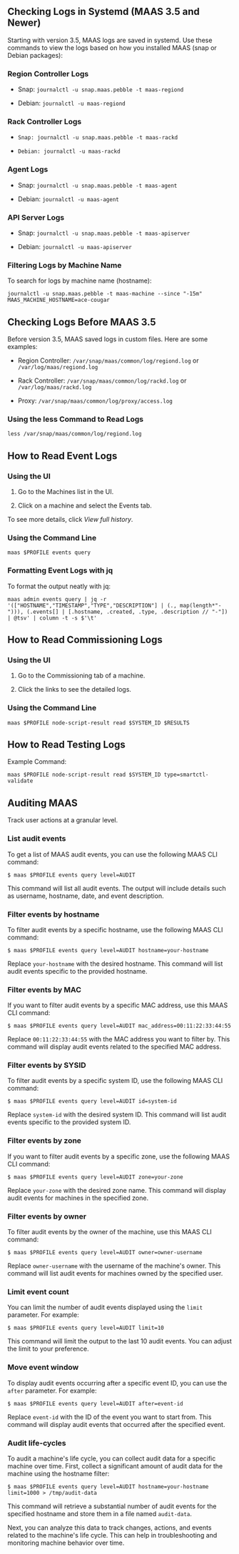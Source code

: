 ## Checking Logs in Systemd (MAAS 3.5 and Newer)

Starting with version 3.5, MAAS logs are saved in systemd. Use these commands to view the logs based on how you installed MAAS (snap or Debian packages):

### Region Controller Logs

 - Snap: `journalctl -u snap.maas.pebble -t maas-regiond`

 - Debian: `journalctl -u maas-regiond`

### Rack Controller Logs

 - `Snap: journalctl -u snap.maas.pebble -t maas-rackd`

 - `Debian: journalctl -u maas-rackd`

### Agent Logs

 - Snap: `journalctl -u snap.maas.pebble -t maas-agent`

 - Debian: `journalctl -u maas-agent`

### API Server Logs

 - Snap: `journalctl -u snap.maas.pebble -t maas-apiserver`

 - Debian: `journalctl -u maas-apiserver`

### Filtering Logs by Machine Name

To search for logs by machine name (hostname):

```
journalctl -u snap.maas.pebble -t maas-machine --since "-15m" MAAS_MACHINE_HOSTNAME=ace-cougar
```

## Checking Logs Before MAAS 3.5

Before version 3.5, MAAS saved logs in custom files. Here are some examples:

 - Region Controller: `/var/snap/maas/common/log/regiond.log` or `/var/log/maas/regiond.log`

 - Rack Controller: `/var/snap/maas/common/log/rackd.log` or `/var/log/maas/rackd.log`

 - Proxy: `/var/snap/maas/common/log/proxy/access.log`

### Using the less Command to Read Logs

```
less /var/snap/maas/common/log/regiond.log
```

## How to Read Event Logs

### Using the UI

 1. Go to the Machines list in the UI.

 2. Click on a machine and select the Events tab.

To see more details, click *View full history*.

### Using the Command Line

```
maas $PROFILE events query
```

### Formatting Event Logs with jq

To format the output neatly with jq:

```
maas admin events query | jq -r '(["HOSTNAME","TIMESTAMP","TYPE","DESCRIPTION"] | (., map(length*"-"))), (.events[] | [.hostname, .created, .type, .description // "-"]) | @tsv' | column -t -s $'\t'
```

## How to Read Commissioning Logs

### Using the UI

 1. Go to the Commissioning tab of a machine.

 2. Click the links to see the detailed logs.

### Using the Command Line

```
maas $PROFILE node-script-result read $SYSTEM_ID $RESULTS
```

## How to Read Testing Logs

Example Command:

```
maas $PROFILE node-script-result read $SYSTEM_ID type=smartctl-validate
```

## Auditing MAAS

Track user actions at a granular level.

### List audit events

To get a list of MAAS audit events, you can use the following MAAS CLI command:

```nohighlight
$ maas $PROFILE events query level=AUDIT
```

This command will list all audit events. The output will include details such as username, hostname, date, and event description.

### Filter events by hostname

To filter audit events by a specific hostname, use the following MAAS CLI command:

```nohighlight
$ maas $PROFILE events query level=AUDIT hostname=your-hostname
```

Replace `your-hostname` with the desired hostname. This command will list audit events specific to the provided hostname.

### Filter events by MAC

If you want to filter audit events by a specific MAC address, use this MAAS CLI command:

```nohighlight
$ maas $PROFILE events query level=AUDIT mac_address=00:11:22:33:44:55
```

Replace `00:11:22:33:44:55` with the MAC address you want to filter by. This command will display audit events related to the specified MAC address.

### Filter events by SYSID

To filter audit events by a specific system ID, use the following MAAS CLI command:

```nohighlight
$ maas $PROFILE events query level=AUDIT id=system-id
```

Replace `system-id` with the desired system ID. This command will list audit events specific to the provided system ID.

### Filter events by zone

If you want to filter audit events by a specific zone, use the following MAAS CLI command:

```nohighlight
$ maas $PROFILE events query level=AUDIT zone=your-zone
```

Replace `your-zone` with the desired zone name. This command will display audit events for machines in the specified zone.

### Filter events by owner

To filter audit events by the owner of the machine, use this MAAS CLI command:

```nohighlight
$ maas $PROFILE events query level=AUDIT owner=owner-username
```

Replace `owner-username` with the username of the machine's owner. This command will list audit events for machines owned by the specified user.

### Limit event count

You can limit the number of audit events displayed using the `limit` parameter. For example:

```nohighlight
$ maas $PROFILE events query level=AUDIT limit=10
```

This command will limit the output to the last 10 audit events. You can adjust the limit to your preference.

### Move event window

To display audit events occurring after a specific event ID, you can use the `after` parameter. For example:

```nohighlight
$ maas $PROFILE events query level=AUDIT after=event-id
```

Replace `event-id` with the ID of the event you want to start from. This command will display audit events that occurred after the specified event.

### Audit life-cycles

To audit a machine's life cycle, you can collect audit data for a specific machine over time. First, collect a significant amount of audit data for the machine using the hostname filter:

```nohighlight
$ maas $PROFILE events query level=AUDIT hostname=your-hostname limit=1000 > /tmp/audit-data
```

This command will retrieve a substantial number of audit events for the specified hostname and store them in a file named `audit-data`.

Next, you can analyze this data to track changes, actions, and events related to the machine's life cycle. This can help in troubleshooting and monitoring machine behavior over time.


